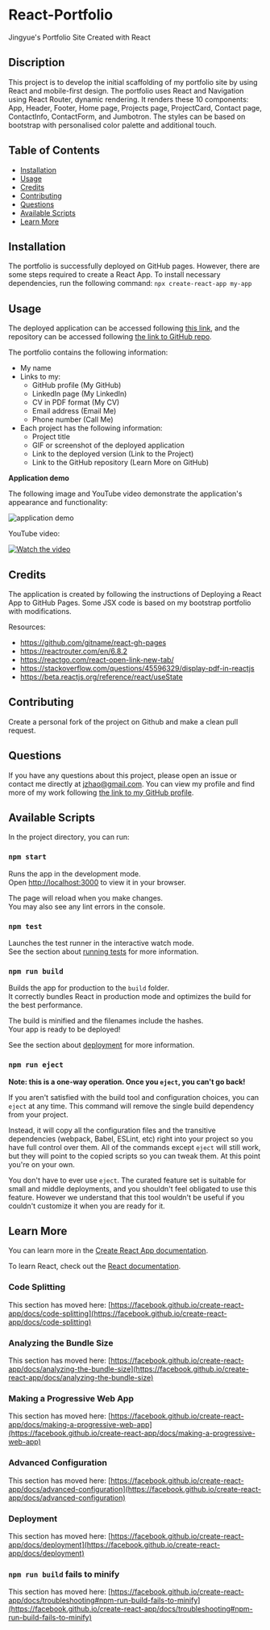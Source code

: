 # React-Portfolio
Jingyue's Portfolio Site Created with React

## Discription

This project is to develop the initial scaffolding of my portfolio site by using React and mobile-first design. The portfolio uses React and Navigation using React Router, dynamic rendering. It renders these 10 components: App, Header, Footer, Home page, Projects page, ProjectCard, Contact page, ContactInfo, ContactForm, and Jumbotron. The styles can be based on bootstrap with personalised color palette and additional touch. 

## Table of Contents

- [Installation](#installation)
- [Usage](#usage)
- [Credits](#credits)
- [Contributing](#contributing)
- [Questions](#questions)
- [Available Scripts](#available-scripts)
- [Learn More](#learn-more)

## Installation

The portfolio is successfully deployed on GitHub pages. However, there are some steps required to create a React App. 
To install necessary dependencies, run the following command: `npx create-react-app my-app`

## Usage

The deployed application can be accessed following [this link](https://dr-jingyuezhao.github.io/react-portfolio/), and the repository can be accessed following [the link to GitHub repo](https://github.com/dr-jingyuezhao/react-portfolio).

The portfolio contains the following information:
- My name
- Links to my:
    - GitHub profile (My GitHub)
    - LinkedIn page (My LinkedIn)
    - CV in PDF format (My CV)
    - Email address (Email Me)
    - Phone number (Call Me)
- Each project has the following information:
    - Project title
    - GIF or screenshot of the deployed application
    - Link to the deployed version (Link to the Project)
    - Link to the GitHub repository (Learn More on GitHub)

**Application demo**

The following image and YouTube video demonstrate the application's appearance and functionality:

![application demo](./src/assets/demo/React%20portfolio%20demo_gif_7Mar2023.gif)

YouTube video:

[![Watch the video](https://i9.ytimg.com/vi/TZVZZYBzIKc/mqdefault.jpg?sqp=COj1nqAG-oaymwEmCMACELQB8quKqQMa8AEB-AH-CYAC0AWKAgwIABABGGUgZShlMA8=&rs=AOn4CLDkpWfOcRTlfNRCBos0TyaWV6X24g)](https://youtu.be/TZVZZYBzIKc)

## Credits

The application is created by following the instructions of Deploying a React App to GitHub Pages. Some JSX code is based on my bootstrap portfolio with modifications.

Resources:

- https://github.com/gitname/react-gh-pages
- https://reactrouter.com/en/6.8.2
- https://reactgo.com/react-open-link-new-tab/
- https://stackoverflow.com/questions/45596329/display-pdf-in-reactjs
- https://beta.reactjs.org/reference/react/useState

## Contributing

Create a personal fork of the project on Github and make a clean pull request.

## Questions

If you have any questions about this project, please open an issue or contact me directly at jzhao@gmail.com. 
You can view my profile and find more of my work following [the link to my GitHub profile](https://github.com/dr-jingyuezhao/).
 
## Available Scripts

In the project directory, you can run:

### `npm start`

Runs the app in the development mode.\
Open [http://localhost:3000](http://localhost:3000) to view it in your browser.

The page will reload when you make changes.\
You may also see any lint errors in the console.

### `npm test`

Launches the test runner in the interactive watch mode.\
See the section about [running tests](https://facebook.github.io/create-react-app/docs/running-tests) for more information.

### `npm run build`

Builds the app for production to the `build` folder.\
It correctly bundles React in production mode and optimizes the build for the best performance.

The build is minified and the filenames include the hashes.\
Your app is ready to be deployed!

See the section about [deployment](https://facebook.github.io/create-react-app/docs/deployment) for more information.

### `npm run eject`

**Note: this is a one-way operation. Once you `eject`, you can't go back!**

If you aren't satisfied with the build tool and configuration choices, you can `eject` at any time. This command will remove the single build dependency from your project.

Instead, it will copy all the configuration files and the transitive dependencies (webpack, Babel, ESLint, etc) right into your project so you have full control over them. All of the commands except `eject` will still work, but they will point to the copied scripts so you can tweak them. At this point you're on your own.

You don't have to ever use `eject`. The curated feature set is suitable for small and middle deployments, and you shouldn't feel obligated to use this feature. However we understand that this tool wouldn't be useful if you couldn't customize it when you are ready for it.

## Learn More

You can learn more in the [Create React App documentation](https://facebook.github.io/create-react-app/docs/getting-started).

To learn React, check out the [React documentation](https://reactjs.org/).

### Code Splitting

This section has moved here: [https://facebook.github.io/create-react-app/docs/code-splitting](https://facebook.github.io/create-react-app/docs/code-splitting)

### Analyzing the Bundle Size

This section has moved here: [https://facebook.github.io/create-react-app/docs/analyzing-the-bundle-size](https://facebook.github.io/create-react-app/docs/analyzing-the-bundle-size)

### Making a Progressive Web App

This section has moved here: [https://facebook.github.io/create-react-app/docs/making-a-progressive-web-app](https://facebook.github.io/create-react-app/docs/making-a-progressive-web-app)

### Advanced Configuration

This section has moved here: [https://facebook.github.io/create-react-app/docs/advanced-configuration](https://facebook.github.io/create-react-app/docs/advanced-configuration)

### Deployment

This section has moved here: [https://facebook.github.io/create-react-app/docs/deployment](https://facebook.github.io/create-react-app/docs/deployment)

### `npm run build` fails to minify

This section has moved here: [https://facebook.github.io/create-react-app/docs/troubleshooting#npm-run-build-fails-to-minify](https://facebook.github.io/create-react-app/docs/troubleshooting#npm-run-build-fails-to-minify)
